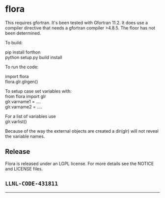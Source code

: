 # flora

This requires gfortran. It's been tested with Gfortran 11.2. It does use a compiler directive that needs a gfortran compiler >4.8.5. The floor has not been determined.

To build:

pip install forthon<br>
python setup.py build install

To run the code:

import flora<br>
flora.glr.glrgen()

To setup case set variables with:<br>
from flora import glr<br>
glr.varname1 = ....<br>
glr.varname2 = ....<br>

For a list of variables use <br>
glr.varlist()

Because of the way the external objects are created a dir(glr) will not reveal the variable names.

## Release 

Flora is released under an LGPL license.  For more details see the
NOTICE and LICENSE files.

``LLNL-CODE-431811``
------
--------
